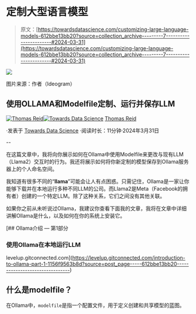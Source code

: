 # 定制大型语言模型

> 原文：[https://towardsdatascience.com/customizing-large-language-models-612bbe13bb20?source=collection_archive---------7-----------------------#2024-03-31](https://towardsdatascience.com/customizing-large-language-models-612bbe13bb20?source=collection_archive---------7-----------------------#2024-03-31)

![](../Images/3dd1ba13bb74102bc6c8f9e9eb40c8a3.png)

图片来源：作者（Ideogram）

## 使用OLLAMA和Modelfile定制、运行并保存LLM

[](https://medium.com/@thomas_reid?source=post_page---byline--612bbe13bb20--------------------------------)[![Thomas Reid](../Images/c1b4e5f577272633ba07e5dbfd21c02d.png)](https://medium.com/@thomas_reid?source=post_page---byline--612bbe13bb20--------------------------------)[](https://towardsdatascience.com/?source=post_page---byline--612bbe13bb20--------------------------------)[![Towards Data Science](../Images/a6ff2676ffcc0c7aad8aaf1d79379785.png)](https://towardsdatascience.com/?source=post_page---byline--612bbe13bb20--------------------------------) [Thomas Reid](https://medium.com/@thomas_reid?source=post_page---byline--612bbe13bb20--------------------------------)

·发表于 [Towards Data Science](https://towardsdatascience.com/?source=post_page---byline--612bbe13bb20--------------------------------) ·阅读时长：11分钟·2024年3月31日

--

在这篇文章中，我将向你展示如何在Ollama中使用Modelfile来更改与现有LLM（Llama2）交互时的行为。我还将展示如何将你新定制的模型保存到Ollama服务器上的个人命名空间。

我知道有很多不同的“**llama**”可能会让人有点困惑。只需记住，Ollama是一家让你能够下载并在本地运行多种不同LLM的公司。而Llama2是Meta（Facebook的拥有者）创建的一个特定LLM。除了这种关系，它们之间没有其他关联。

如果你之前从未听说过Ollama，我建议你查看下面我的文章，我将在文章中详细讲解Ollama是什么，以及如何在你的系统上安装它。

[](https://levelup.gitconnected.com/introduction-to-ollama-part-1-1156f9563b8d?source=post_page-----612bbe13bb20--------------------------------) [## Ollama介绍 — 第1部分

### 使用Ollama在本地运行LLM

levelup.gitconnected.com](https://levelup.gitconnected.com/introduction-to-ollama-part-1-1156f9563b8d?source=post_page-----612bbe13bb20--------------------------------)

## 什么是modelfile？

在Ollama中，`modelfile`是指一个配置文件，用于定义创建和共享模型的蓝图。
